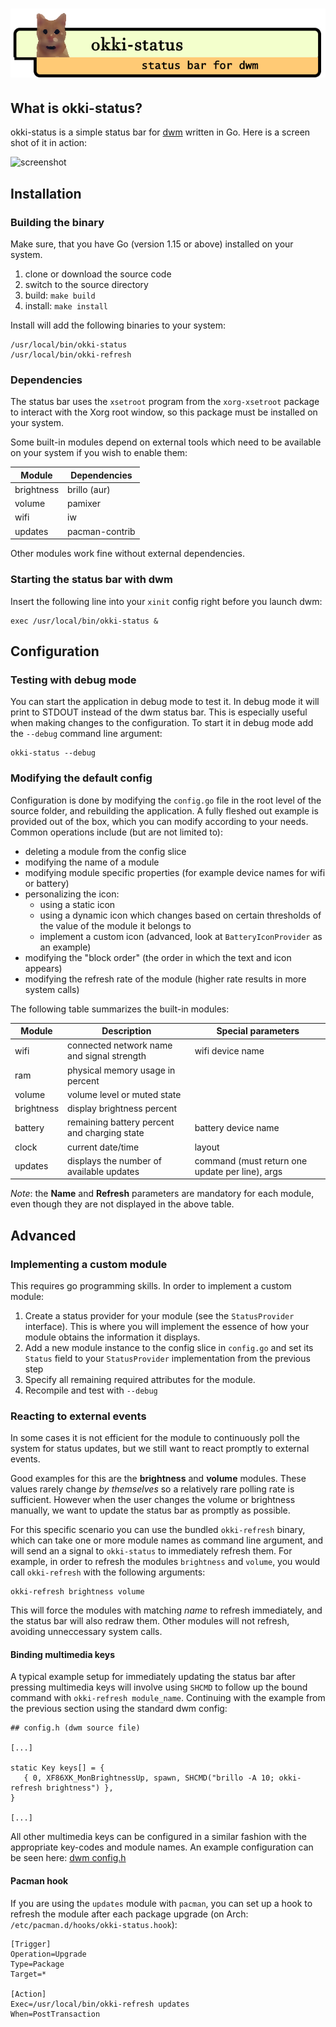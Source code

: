 # ![logo](logo.png "okki-status for dwm")

## What is okki-status?

okki-status is a simple status bar for [dwm](http://dwm.suckless.org/) written in Go.
Here is a screen shot of it in action:

![screenshot](screenshot.png "screen shot of dwm desktop with okki-status")

## Installation

### Building the binary

Make sure, that you have Go (version 1.15 or above) installed on your system.

1. clone or download the source code
2. switch to the source directory
3. build: `make build`
4. install: `make install`

Install will add the following binaries to your system:

```
/usr/local/bin/okki-status
/usr/local/bin/okki-refresh
```

### Dependencies

The status bar uses the `xsetroot` program from the `xorg-xsetroot` package to interact with the Xorg root window, so this package must be installed on your system.

Some built-in modules depend on external tools which need to be available on your system if you wish to enable them:

| Module         | Dependencies                               |
| -------------- | ------------------------------------------ |
| brightness     | brillo (aur)                               |
| volume         | pamixer                                    |
| wifi           | iw                                         |
| updates        | pacman-contrib                             |

Other modules work fine without external dependencies.

### Starting the status bar with dwm

Insert the following line into your `xinit` config right before you launch dwm:

```
exec /usr/local/bin/okki-status &
```

## Configuration

### Testing with debug mode

You can start the application in debug mode to test it. In debug mode it will print to STDOUT instead of the dwm status bar. This is especially useful when making changes to the configuration.
To start it in debug mode add the `--debug` command line argument:

```
okki-status --debug
```

### Modifying the default config

Configuration is done by modifying the `config.go` file in the root level of the source folder, and rebuilding the application.
A fully fleshed out example is provided out of the box, which you can modify according to your needs. Common operations include (but are not limited to):

- deleting a module from the config slice
- modifying the name of a module
- modifying module specific properties (for example device names for wifi or battery)
- personalizing the icon:
  - using a static icon
  - using a dynamic icon which changes based on certain thresholds of the value of the module it belongs to
  - implement a custom icon (advanced, look at `BatteryIconProvider` as an example)
- modifying the "block order" (the order in which the text and icon appears)
- modifying the refresh rate of the module (higher rate results in more system calls)

The following table summarizes the built-in modules:

| Module     | Description                                  | Special parameters                              |
| ---------- | -------------------------------------------- | ----------------------------------------------- |
| wifi       | connected network name and signal strength   | wifi device name                                |
| ram        | physical memory usage in percent             |                                                 |
| volume     | volume level or muted state                  |                                                 |
| brightness | display brightness percent                   |                                                 |
| battery    | remaining battery percent and charging state | battery device name                             |
| clock      | current date/time                            | layout                                          |
| updates    | displays the number of available updates     | command (must return one update per line), args |

_Note_: the **Name** and **Refresh** parameters are mandatory for each module, even though they are not displayed in the above table.

## Advanced

### Implementing a custom module

This requires go programming skills. In order to implement a custom module:

1.  Create a status provider for your module (see the `StatusProvider` interface). This is where you will implement the essence of how your module obtains the information it displays.
1.  Add a new module instance to the config slice in `config.go` and set its `Status` field to your `StatusProvider` implementation from the previous step
1.  Specify all remaining required attributes for the module.
1.  Recompile and test with `--debug`

### Reacting to external events

In some cases it is not efficient for the module to continuously poll the system for status updates, but we still want to react promptly to external events.

Good examples for this are the **brightness** and **volume** modules. These values rarely change _by themselves_ so a relatively rare polling rate is sufficient. However when the user changes the volume or brightness manually, we want to update the status bar as promptly as possible.

For this specific scenario you can use the bundled `okki-refresh` binary, which can take one or more module names as command line argument, and will send an a signal to `okki-status` to immediately refresh them. For example, in order to refresh the modules `brightness` and `volume`, you would call `okki-refresh` with the following arguments:

```
okki-refresh brightness volume
```

This will force the modules with matching _name_ to refresh immediately, and the status bar will also redraw them. Other modules will not refresh, avoiding unneccessary system calls.

#### Binding multimedia keys

A typical example setup for immediately updating the status bar after pressing multimedia keys will involve using `SHCMD` to follow up the bound command with `okki-refresh module_name`.
Continuing with the example from the previous section using the standard dwm config:

```
## config.h (dwm source file)

[...]

static Key keys[] = {
   { 0, XF86XK_MonBrightnessUp, spawn, SHCMD("brillo -A 10; okki-refresh brightness") },
}

[...]
```

All other multimedia keys can be configured in a similar fashion with the appropriate key-codes and module names.
An example configuration can be seen here: [dwm config.h](https://bitbucket.org/dargzero/dotfiles/src/master/dwm/config.h)

#### Pacman hook

If you are using the `updates` module with `pacman`, you can set up a hook to refresh the module after each package upgrade (on Arch: `/etc/pacman.d/hooks/okki-status.hook`):

```
[Trigger]
Operation=Upgrade
Type=Package
Target=*

[Action]
Exec=/usr/local/bin/okki-refresh updates
When=PostTransaction
```